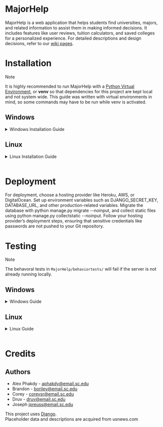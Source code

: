 # MajorHelp

MajorHelp is a web application that helps students find universities, majors, and related information to assist them in making informed decisions. It includes features like user reviews, tuition calculators, and saved colleges for a personalized experience. For detailed descriptions and design decisions, refer to our [wiki pages](https://github.com/SCCapstone/pestopanini/wiki).

# Installation

> [!NOTE]
> It is highly recommended to run MajorHelp with a [Python Virtual Environment](https://docs.python.org/3/library/venv.html), or **venv** so that dependencies for this project are kept local and not system wide. 
> This guide was written with virtual environments in mind, so some commands may have to be run while venv is activated.

## Windows
<details>
<summary>Windows Installation Guide</summary>

### Setting up venv and installing dependencies
To set up the virtual environment and install dependencies, run this code in powershell

```powershell copy
python -m venv venv\
venv\Scripts\Activate.ps1
python -m pip install -r requirements.txt
```

<details>
<summary> (Using cmd?) </summary>

```cmd copy
py -m venv venv\
venv\Scripts\activate.bat
py -m pip install -r requirements.txt
```

</details>

<details>
<summary> (Execution policy error?) </summary>

If you're having issues executing ``venv\Scripts\activate.bat``, then you might have to update your execution policy

THIS CHANGE IS PERMAMENT AND AFFECTS SYSTEM GLOBALLY 

```powershell copy
set-executionpolicy remotesigned
```
Run this command as administrator 


Reset the execution policy with this

```powershell copy
set-executionpolicy restricted
```

</details>

<br>

This will create the virtual environment and place your shell inside it. 

### Running a local instance of MajorHelp

While **inside of the virtual environment**, run 

```powershell copy
python manage.py runserver
```

Exit the server by pressing Ctrl + C while in the shell.

<details>
<summary> (Using cmd?) </summary>

```cmd copy
py manage.py runserver
```

</details>



<br>

To host MajorHelp on a non local enviornment, see [Deployment](#deployment)

### Activating Venv

```powershell copy
venv\Scripts\Activate.ps1
```

<details>
<summary> (Using cmd?) </summary>

```cmd copy
venv\Scripts\activate.bat
```

</details>

### Exiting Venv

Simply run

```powershell copy
deactivate
```
</details>

## Linux
<details>
<summary>Linux Installation Guide</summary>

### Setting up venv and installing dependencies
To set up the virtual environment and install dependencies, run this code in your shell


```bash copy
python -m venv venv/
source venv/bin/activate
python -m pip install -r requirements.txt
```

<br>

This will create the virtual environment and place your shell inside it. 

<br>

<details>
<summary>(Not using bash?)</summary>

<table>
<tr><th> Shell </th><th> Command </th></tr>

<tr>
<td>
fish
</td>
<td>

```fish copy
python -m venv venv/
source venv/bin/activate.fish
python -m pip install -r requirements.txt
```

</td>
</tr>

<tr>
<td>
csh/tcsh
</td>
<td>

```csh copy
python -m venv venv/
source venv/bin/activate.csh
python -m pip install -r requirements.txt
```

</td>
</tr>


<tr>
<td>
pwsh
</td>
<td>

```powershell copy
python -m venv venv/
venv/bin/Activate.ps1
python -m pip install -r requirements.txt
```

</td>
</tr>

</table>


</details>


### Running a local instance of MajorHelp

While **inside of the virtual environment**, run 

``` copy
python manage.py runserver
```

Exit the server by pressing Ctrl + C while in the shell.

To host MajorHelp on a non local enviornment, see [Deployment](#deployment)

### Activating Venv

```bash copy
source venv/bin/activate
```

<details> 
<summary> (Not using bash?) </summary>

<table>
<tr><th> Shell </th><th> Command </th></tr>

<tr>
<td>
fish
</td>
<td>

```fish copy
source venv/bin/activate.fish
```

</td>
</tr>

<tr>
<td>
csh/tcsh
</td>
<td>

```csh copy
source venv/bin/activate.csh
```

</td>
</tr>


<tr>
<td>
pwsh
</td>
<td>

```pwsh copy
venv/bin/Activate.ps1
```

</td>
</tr>

</table>

</details>

### Exiting Venv

Simply run

```bash copy
deactivate
```

</details>

<br>

# Deployment
For deployment, choose a hosting provider like Heroku, AWS, or DigitalOcean. Set up environment variables such as DJANGO_SECRET_KEY, DATABASE_URL, and other production-related variables. Migrate the database with python manage.py migrate --noinput, and collect static files using python manage.py collectstatic --noinput. Follow your hosting provider’s deployment steps, ensuring that sensitive credentials like passwords are not pushed to your Git repository.

# Testing

> [!NOTE]
> The behavoral tests in ``MajorHelp/behaviortests/`` will fail if the server is not already running locally.

## Windows
<details>
<summary> Windows Guide </summary>

### Prerequisites

First, start by activating the virtual environment if you haven't already

```powershell copy
venv\Scripts\Activate.ps1
```

<details>
<summary> (Using cmd?) </summary>

```cmd copy
venv\Scripts\activate.bat
```

</details>
<br>

Next, make sure you have a local instance of the server running, preferably in another terminal
(Make sure you're activated)

```powershell copy
python manage.py runserver
```
<details>
<summary> (Using cmd?) </summary>

```cmd copy
py manage.py runserver
```

</details>
<br>




#### Running the tests

While the server is running, simply run 

```powershell copy
python -m pytest
```

and both the unit and behavioral tests will run.

</details>


## Linux
<details>
<summary> Linux Guide </summary>

### Method 1 - Oneliner (Bash)

This oneliner will activate the venv, start the server in the background, run the tests, and then closes the server,
```bash copy
source venv/bin/activate && python manage.py runserver &> /dev/null & pytest ; kill %- 
```

### Method 2 - Manual
<details>

#### Prerequisites

First, start by activating the virtual environment if you haven't already

```bash copy
source venv/bin/activate
```

Next, make sure you have a local instance of the server running, preferably in another terminal
(Make sure you're activated)

```bash copy
python manage.py runserver
```


#### Running the tests

While the server is running, simply run 

```bash copy
pytest
```

and both the unit and behavioral tests will run.
</details>



</details>

<br>


# Credits



## Authors
- Alex Phakdy - aphakdy@email.sc.edu 
- Brandon - boriley@email.sc.edu
- Corey - coreysr@email.sc.edu 
- Druv - druv@email.sc.edu
- Joseph jpreuss@email.sc.edu

This project uses [Django](https://www.djangoproject.com/). <br>
Placeholder data and descriptions are acquired from usnews.com
